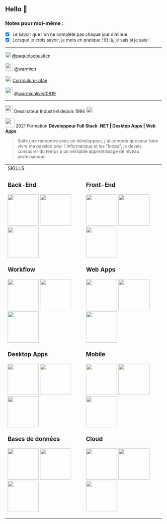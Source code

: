 ## Hello 👋

### Notes pour moi-même :

- [x] Le savoir que l'on ne complète pas chaque jour diminue.
- [x] Lorsque je crois savoir, je mets en pratique ! Et là, je sais si je sais !

------------

<img src="https://user-images.githubusercontent.com/75064346/140810429-98e98bb2-c85c-4412-b76c-d1e0ee30acca.png" width="18"> [@paquetsebastien](https://www.linkedin.com/in/paquetsebastien/)

<img src="https://user-images.githubusercontent.com/75064346/140812082-890fef38-c39b-4f66-9017-12036f74dbb5.png" width="25"> [@warmich](https://github.com/warmich)

<img src="https://user-images.githubusercontent.com/75064346/140813125-e3a34221-757e-4fae-860b-4627d984d0f1.png" width="20"> [Curriculum-vitae](https://bit.ly/3H1EFQA)

<img src="https://user-images.githubusercontent.com/75064346/140804120-8d63a24a-eadd-4df2-96a9-341a68c10e31.png" width="25"> [@warmichlive#0919](https://discord.com/channels)

------------

<img src="https://user-images.githubusercontent.com/75064346/140813616-a9c5e18d-6b74-40bb-b39e-76c5bf3ec058.png" width="25"> Dessinateur Industriel depuis 1994 <img src="https://user-images.githubusercontent.com/75064346/140814325-3ff2fee8-cd90-4483-8343-f0d6c59866f3.png" width="20">

<img src="https://user-images.githubusercontent.com/75064346/140814837-2e02f18e-a4a4-4ad1-ae1b-a895342c9097.png" width="30"> 2021 Formation <b>**Développeur Full Stack .NET | Desktop Apps | Web Apps**</b>

> Suite une rencontre avec un développeur, j'ai compris que pour faire vivre ma passion pour l'informatique et les "loops", je devais consacrer du temps à un véritable apprentissage de niveau professionnel.

<table border="0">
 <tr>
    <td colspan="2">
 SKILLS </td>
 </tr>
 <tr>
    <td>
      
### Back-End

<img src="https://user-images.githubusercontent.com/75064346/140817729-de8e6ebb-de25-4e51-8041-1b7dde5d2ff0.png" height="100"> <img src="https://user-images.githubusercontent.com/75064346/140822458-25f1a01e-e3da-4ee8-aecd-8059725872d0.png" width="100"> <img src="https://user-images.githubusercontent.com/75064346/140826045-06ac8d70-c102-4cec-b14f-b46af7b82cc1.png" height="100">

### Workflow

<img src="https://user-images.githubusercontent.com/75064346/140804319-90e653f6-e83c-4bb1-a556-28005d9a3d4e.png" height="100"> <img src="https://user-images.githubusercontent.com/75064346/140817165-b10cd1ee-a7da-47a3-aa27-d092b1795f71.png" height="100"> <img src="https://user-images.githubusercontent.com/75064346/140817240-2c70bbb4-243d-44b1-a73a-5c1b99bdeaf3.png" width="100">

### Desktop Apps

<img src="https://user-images.githubusercontent.com/75064346/140823598-8de38040-19a2-4bb5-be6d-82f472eafb60.png" width="100"> <img src="https://user-images.githubusercontent.com/75064346/140817761-309f0c61-9df8-49ec-911b-48e2ee30b011.png" width="100"> <img src="https://user-images.githubusercontent.com/75064346/140817776-b212d5b1-0f32-47ef-8ec9-16b668df9c42.png" width="100">

### Bases de données

<img src="https://user-images.githubusercontent.com/75064346/140818062-6c8b7ac9-ef5a-4108-b12d-2b6bd59162bc.png" height="100"> <img src="https://user-images.githubusercontent.com/75064346/140825073-37d90d75-6df3-422f-8fde-987c36c93e6d.png" width="100"> <img src="https://user-images.githubusercontent.com/75064346/140825095-8c166fde-ce00-4608-9063-a337108e9b1a.png" width="100">

</td>
    <td>

### Front-End

<img src="https://user-images.githubusercontent.com/75064346/140826508-7e42a942-4993-4b58-9e3e-71bdb6860d53.png" height="100"> <img src="https://user-images.githubusercontent.com/75064346/140826518-365081b4-0506-445f-bb7b-23297b13d9b3.png" height="100"> <img src="https://user-images.githubusercontent.com/75064346/140826180-8524468d-a6f6-45b5-962b-1b65b7ced344.png" height="100">

### Web Apps

<img src="https://user-images.githubusercontent.com/75064346/140825290-fe6c4146-ed03-4d90-8ac9-420cd75520fd.png" height="100"> <img src="https://user-images.githubusercontent.com/75064346/140826172-42343981-9daf-46ce-8998-9dc019909c6a.png" height="100"> <img src="https://user-images.githubusercontent.com/75064346/140826704-d75d5e24-b7f3-4a9b-a075-58d23fc1940a.png" height="100">

### Mobile

<img src="https://user-images.githubusercontent.com/75064346/140827034-9ea95bf2-d738-4dd8-9a28-f5952134f9d4.png" height="100"> <img src="https://user-images.githubusercontent.com/75064346/140826848-05eea2b0-92c9-4809-8260-d4be647e1355.png" height="100"> <img src="https://user-images.githubusercontent.com/75064346/140826850-fe655b78-1ce7-452b-bf0a-16db665bf45b.png" height="100">

### Cloud

<img src="https://user-images.githubusercontent.com/75064346/140827156-40f634a0-55f8-407e-93a7-ab6c9c84717a.png" height="100"> <img src="https://user-images.githubusercontent.com/75064346/140827157-b832a028-3f54-4ec3-9d05-0eec83b4712d.png" height="100"> <img src="https://user-images.githubusercontent.com/75064346/140827158-1ec36ade-071a-4177-8945-6de3b06e3cb7.png" height="100">

   </td>
 </tr>
</table>
